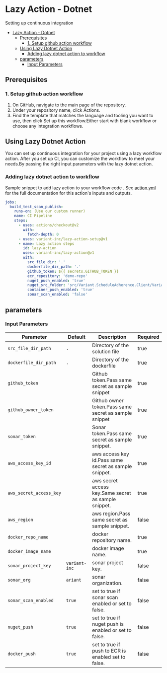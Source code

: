 # Lazy Action - Dotnet

Setting up continuous integration

- [Lazy Action - Dotnet](#lazy-action---dotnet)
  - [Prerequisites](#prerequisites)
    - [1. Setup github action workflow](#1-setup-github-action-workflow)
  - [Using Lazy Dotnet Action](#using-lazy-dotnet-action)
    - [Adding lazy dotnet action to workflow](#adding-lazy-dotnet-action-to-workflow)
  - [parameters](#parameters)
    - [Input Parameters](#input-parameters)

## Prerequisites

### 1. Setup github action workflow

1. On GitHub, navigate to the main page of the repository.
2. Under your repository name, click Actions.
3. Find the template that matches the language and tooling you want to use, then click Set up this workflow.Either start with blank workflow or choose any integration workflows.

## Using Lazy Dotnet Action

You can set up continuous integration for your project using a lazy workflow action.
After you set up CI, you can customize the workflow to meet your needs.By passing the right input parameters with the lazy    dotnet action.

### Adding lazy dotnet action to workflow

Sample snippet to add lazy action to your workflow code .
See [action.yml](action.yml) for the full documentation for this action's inputs and outputs.

```yaml
jobs:
  build_test_scan_publish:
    runs-on: (Use our custom runner)
    name: CI Pipeline
    steps:
      - uses: actions/checkout@v2
        with:
          fetch-depth: 0
      - uses: variant-inc/lazy-action-setup@v1
      - name: Lazy action steps
        id: lazy-action
        uses: variant-inc/lazy-action@v1
        with:
          src_file_dir: '.'
          dockerfile_dir_path: '.'
          github_token: ${{ secrets.GITHUB_TOKEN }}
          ecr_repository: 'demo-repo'
          nuget_push_enabled: 'true'
          nuget_src_folder: 'src/Variant.ScheduleAdherence.Client/Variant.ScheduleAdherence.Client.csproj'
          container_push_enabled: 'true'
          sonar_scan_enabled: 'false'
```

## parameters

### Input Parameters

| Parameter               | Default       | Description                                           | Required |
| ----------------------- | ------------- | ----------------------------------------------------- | -------- |
| `src_file_dir_path`     | `.`           | Directory of the solution file                        | true     |
| `dockerfile_dir_path`   | `.`           | Directory of the dockerfile                           | true     |
| `github_token`          |               | Github token.Pass same secret as sample snippet       | true     |
| `github_owner_token`    |               | Github owner token.Pass same secret as sample snippet | true     |
| `sonar_token`           |               | Sonar token.Pass same secret as sample snippet.       | true     |
| `aws_access_key_id`     |               | aws access key id.Pass same secret as sample snippet. | true     |
| `aws_secret_access_key` |               | aws secret access key.Same secret as sample snippet.  | true     |
| `aws_region`            |               | aws region.Pass same secret as sample snippet.        | false    |
| `docker_repo_name`      |               | docker repository name.                               | true     |
| `docker_image_name`     |               | docker image name.                                    | true     |
| `sonar_project_key`     | `variant-inc` | sonar project key.                                    | false    |
| `sonar_org`             | `ariant`      | sonar organization.                                   | false    |
| `sonar_scan_enabled`    | `true`        | set to true if sonar scan enabled or set to false.    | false    |
| `nuget_push`            | `true`        | set to true if nuget push is enabled or set to false. | false    |
| `docker_push`           | `true`        | set to true if push to ECR is enabled set to false.   | false    |
